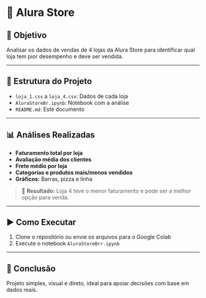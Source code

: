 # 🛒 Alura Store 

## 🎯 Objetivo

Analisar os dados de vendas de 4 lojas da Alura Store para identificar qual loja tem pior desempenho e deve ser vendida.

---

## 📁 Estrutura do Projeto

- `loja_1.csv` a `loja_4.csv`: Dados de cada loja  
- `AluraStoreBr.ipynb`: Notebook com a análise  
- `README.md`: Este documento

---

## 📊 Análises Realizadas

- **Faturamento total por loja**  
- **Avaliação média dos clientes**  
- **Frete médio por loja**  
- **Categorias e produtos mais/menos vendidos**  
- **Gráficos:** Barras, pizza e linha

> 🔎 **Resultado:** Loja 4 teve o menor faturamento e pode ser a melhor opção para venda.

---

## ▶️ Como Executar

1. Clone o repositório ou envie os arquivos para o Google Colab  
2. Execute o notebook `AluraStoreBrr.ipynb`

---

## 💬 Conclusão

Projeto simples, visual e direto, ideal para apoiar decisões com base em dados reais.
